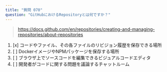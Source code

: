 ```yaml
---
title: "質問 070"
question: "GitHubにおけるRepositoryとは何ですか？"
---
```



> https://docs.github.com/en/repositories/creating-and-managing-repositories/about-repositories
1. [x] コードやファイル、その各ファイルのリビジョン履歴を保存できる場所
1. [ ] DockerイメージやNPMパッケージを保存する場所
1. [ ] ブラウザ上でソースコードを編集できるビジュアルコードエディタ
1. [ ] 開発者がコードに関する問題を議論するチャットルーム